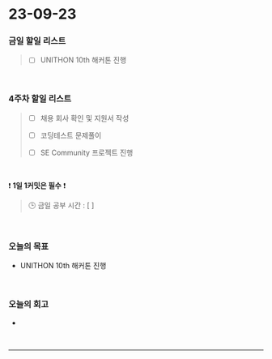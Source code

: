 # 23-09-23
### 금일 할일 리스트
> - [ ]  UNITHON 10th 해커톤 진행



<br/>

### 4주차 할일 리스트  
> - [ ]  채용 회사 확인 및 지원서 작성
>
> - [ ]  코딩테스트 문제풀이
>
> - [ ]  SE Community 프로젝트 진행

<br/>

❗ **1일 1커밋은 필수** ❗
> 🕒 금일 공부 시간 : [  ]
  
<br/>

### 오늘의 목표
- UNITHON 10th 해커톤 진행

<br>

### 오늘의 회고
- 


<br/>

------------  
